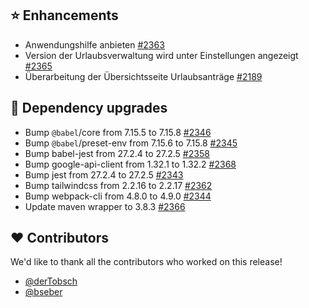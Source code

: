 ## ⭐ Enhancements

- Anwendungshilfe anbieten [#2363](https://github.com/urlaubsverwaltung/urlaubsverwaltung/issues/2363)
- Version der Urlaubsverwaltung wird unter Einstellungen angezeigt [#2365](https://github.com/urlaubsverwaltung/urlaubsverwaltung/issues/2365)
- Überarbeitung der Übersichtsseite Urlaubsanträge [#2189](https://github.com/urlaubsverwaltung/urlaubsverwaltung/issues/2189)

## 🔨 Dependency upgrades

- Bump `@babel`/core from 7.15.5 to 7.15.8 [#2346](https://github.com/urlaubsverwaltung/urlaubsverwaltung/pull/2346)
- Bump `@babel`/preset-env from 7.15.6 to 7.15.8 [#2345](https://github.com/urlaubsverwaltung/urlaubsverwaltung/pull/2345)
- Bump babel-jest from 27.2.4 to 27.2.5 [#2358](https://github.com/urlaubsverwaltung/urlaubsverwaltung/pull/2358)
- Bump google-api-client from 1.32.1 to 1.32.2 [#2368](https://github.com/urlaubsverwaltung/urlaubsverwaltung/pull/2368)
- Bump jest from 27.2.4 to 27.2.5 [#2343](https://github.com/urlaubsverwaltung/urlaubsverwaltung/pull/2343)
- Bump tailwindcss from 2.2.16 to 2.2.17 [#2362](https://github.com/urlaubsverwaltung/urlaubsverwaltung/pull/2362)
- Bump webpack-cli from 4.8.0 to 4.9.0 [#2344](https://github.com/urlaubsverwaltung/urlaubsverwaltung/pull/2344)
- Update maven wrapper to 3.8.3 [#2366](https://github.com/urlaubsverwaltung/urlaubsverwaltung/issues/2366)

## ❤️ Contributors

We'd like to thank all the contributors who worked on this release!

- [@derTobsch](https://github.com/derTobsch)
- [@bseber](https://github.com/bseber)
